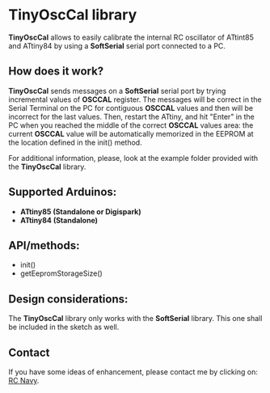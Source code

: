 TinyOscCal library
==================

**TinyOscCal** allows to easily calibrate the internal RC oscillator of ATtint85 and ATtiny84 by using a **SoftSerial** serial port connected to a PC.

How does it work?
----------------
**TinyOscCal** sends messages on a **SoftSerial** serial port by trying incremental values of **OSCCAL** register. The messages will be correct in the Serial Terminal on the PC for contiguous **OSCCAL** values and then will be incorrect for the last values.
Then, restart the ATtiny, and hit "Enter" in the PC when you reached the middle of the correct **OSCCAL** values area: the current **OSCCAL** value will be automatically memorized in the EEPROM at the location defined in the init() method.

For additional information, please, look at the example folder provided with the **TinyOscCal** library.

Supported Arduinos:
------------------
* **ATtiny85 (Standalone or Digispark)**
* **ATtiny84 (Standalone)**


API/methods:
-----------
* init()
* getEepromStorageSize()


Design considerations:
---------------------
The **TinyOscCal** library only works with the **SoftSerial** library. This one shall be included in the sketch as well.


Contact
-------

If you have some ideas of enhancement, please contact me by clicking on: [RC Navy](http://p.loussouarn.free.fr/contact.html).

